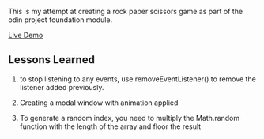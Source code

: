 This is my attempt at creating a rock paper scissors game as part of the odin project foundation module.

[Live Demo](https://sczh0509.github.io/rock-paper-scissors/)  

## Lessons Learned  
1. to stop listening to any events, use removeEventListener() to remove the listener added previously.  
  
2. Creating a modal window with animation applied  
  
3. To generate a random index, you need to multiply the Math.random function with the length of the array and floor the result  
  
